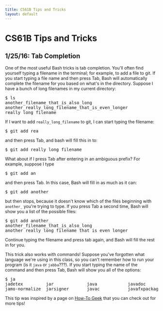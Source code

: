 ```yaml
---
title: CS61B Tips and Tricks
layout: default
---
```

# CS61B Tips and Tricks

## 1/25/16: Tab Completion

One of the most useful Bash tricks is tab completion.  You'll often find yourself typing a filename in the terminal; for example, to add a file to git.  If you start typing a file name and then press Tab, Bash will automatically complete the filename for you based on what's in the directory.  Suppose I have a bunch of long filenames in my current directory:

<pre>
$ ls
another_filename_that_is_also_long         
another_really_long_filename_that_is_even_longer
really_long_filename
</pre>

If I want to add `really_long_filename` to git, I can start typing the filename:

<pre>
$ git add rea
</pre>

and then press Tab, and bash will fill this in to:

<pre>
$ git add really_long_filename
</pre>

What about if I press Tab after entering in an ambiguous prefix? For example, suppose I type

<pre>
$ git add an
</pre>

and then press Tab.  In this case, Bash will fill in as much as it can:

<pre>
$ git add another_
</pre>

but then stops, because it doesn't know which of the files beginning with `another_` you're trying to type.  If you press Tab a second time, Bash will show you a list of the possible files:

<pre>
$ git add another_
another_filename_that_is_also_long
another_really_long_filename_that_is_even_longer
</pre>
Continue typing the filename and press tab again, and Bash will fill the rest in for you.

This trick also works with commands! Suppose you've forgotten what language we're using in this class, so you can't remember how to run your program (is it `java` or `jabba`???).  If you start typing the name of the command and then press Tab, Bash will show you all of the options:

<pre>
$ ja
jadetex         jar             java            javadoc         javah           javaws          
jamo-normalize  jarsigner       javac           javafxpackager  javap 
</pre>

This tip was inspired by a page on [How-To Geek](http://www.howtogeek.com/110150/become-a-linux-terminal-power-user-with-these-8-tricks/) that you can check out for more tips!

